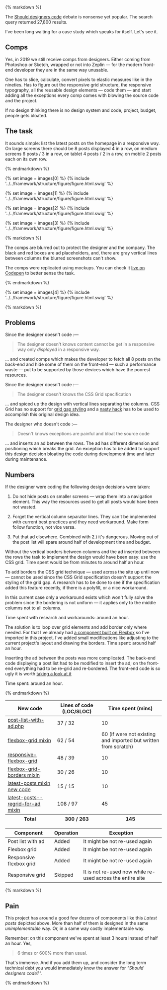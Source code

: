 {% markdown %}

The [Should designers code](https://www.google.com/search?q=%22Should+designers+code%22) debate is nonsense yet popular. The search query returned 27,800 results.

I've been long waiting for a case study which speaks for itself. Let's see it.

## Comps

Yes, in 2019 we still receive comps from designers. Either coming from Photoshop or Sketch, wrapped or not into Zeplin &mdash; for the modern front-end developer they are in the same way unusable.

One has to slice, calculate, convert pixels to elastic measures like in the nineties. Has to figure out the responsive grid structure, the responsive typography, all the reusable design elements &mdash; code them &mdash; and start adding all the exceptions every comp comes with blowing the source code and the project.

If no design thinking there is no design system and code, project, budget, people gets bloated.

## The task

It sounds simple: list the latest posts on the homepage in a responsive way. On large screens there should be 8 posts displayed 4 in a row, on medium screens 6 posts / 3 in a row, on tablet 4 posts / 2 in a row, on mobile 2 posts each on its own row.

{% endmarkdown %}

{% set image = images[0] %}
{% include '../../framework/structure/figure/figure.html.swig' %}

{% set image = images[1] %}
{% include '../../framework/structure/figure/figure.html.swig' %}

{% set image = images[2] %}
{% include '../../framework/structure/figure/figure.html.swig' %}

{% set image = images[3] %}
{% include '../../framework/structure/figure/figure.html.swig' %}

{% markdown %}

The comps are blurred out to protect the designer and the company. The black and red boxes are ad placeholders, and, there are gray vertical lines between columns the blurred screenshots can't show.

The comps were replicated using mockups. You can check it [live on Codepen](https://codepen.io/metamn/pen/OdjaGE?editors=0100#0) to better sense the task.

{% endmarkdown %}

{% set image = images[4] %}
{% include '../../framework/structure/figure/figure.html.swig' %}

{% markdown %}

## Problems

Since the designer doesn't code :&mdash;

> The designer doesn't knows content cannot be get in a responsive way only _displayed_ in a responsive way.

... and created comps which makes the developer to fetch all 8 posts on the back-end and hide some of them on the front-end &mdash; such a performance waste &mdash; put to be supported by those devices which have the poorest resources.

Since the designer doesn't code :&mdash;

> The designer doesn't knows the CSS Grid specification

... and spiced up the design with vertical lines separating the columns. CSS Grid has no support for [grid gap styling](https://stackoverflow.com/questions/45884630/css-grid-is-it-possible-to-apply-color-to-grid-gaps) and a [nasty hack](https://stackoverflow.com/questions/13792755/show-border-grid-lines-only-between-elements/47914693#47914693) has to be used to accomplish this original design idea.

The designer who doesn't code :&mdash;

> Doesn't knows exceptions are painful and bloat the source code

... and inserts an ad between the rows. The ad has different dimension and positioning which breaks the grid. An exception has to be added to support this design decision bloating the code during development time and later during maintenance.

## Numbers

If the designer were coding the following design decisions were taken:

1. Do not hide posts on smaller screens &mdash; wrap them into a navigation element. This way the resources used to get all posts would have been not wasted.

2. Forget the vertical column separator lines. They can't be implemented with current best practices and they need workaround. Make form follow function, not vice versa.

3. Put that ad elsewhere. Combined with 2.) it's dangerous. Moving out of the post list will spare around half of development time and budget.

Without the vertical borders between columns and the ad inserted between the rows the task to implement the design would have been easy: use the CSS grid. Time spent would be from minutes to around half an hour.

To add borders the CSS grid technique &mdash; used across the site up until now &mdash; cannot be used since the CSS Grid specification doesn't support the styling of the grid gap. A research has to be done to see if the specification added this feature recently, if there is a polyfill, or a nice workaround.

In this current case only a workaround exists which won't fully solve the problem since the bordering is not uniform &mdash; it applies only to the middle columns not to all columns.

Time spent with research and workarounds: around an hour.

The solution is to loop over grid elements and add border only where needed. For that I've already had [a component built on Flexbox](https://github.com/metamn/beat/blob/master/code/framework/structure/grid/grid.scss) so I've imported in this project. I've added small modifications like adjusting to the current project's layout and drawing the borders. Time spent: around half an hour.

Inserting the ad between the posts was more complicated. The back-end code displaying a post list had to be modified to insert the ad; on the front-end everything had to be re-grid and re-bordered. The front-end code is so ugly it is worth [taking a look at it](https://codepen.io/metamn/pen/OdjaGE)

Time spent: around an hour.

{% endmarkdown %}

<table>
  <thead>
    <tr>
      <th>New code</th>
      <th>Lines of code (LOC/SLOC)</th>
      <th>Time spent (mins)</th>
    </tr>
  </thead>
  <tbody>
    <tr>
      <td><a href="https://gist.github.com/metamn/b052d61cc36ae86a4c0de4e7fed38638">post-list-with-ad.php</a></td>
      <td>37 / 32</td>
      <td>10</td>
    </tr>
    <tr>
      <td><a href="https://codepen.io/metamn/pen/OdjaGE">flexbox-grid mixin</td>
      <td>62 / 54</td>
      <td>60 (if were not existing and imported but written from scratch)</td>  
    </tr>
    <tr>
      <td><a href="https://codepen.io/metamn/pen/OdjaGE">responsive-flexbox-grid</td>
      <td>48 / 39</td>
      <td>10</td>
    </tr>
    <tr>
      <td><a href="https://codepen.io/metamn/pen/OdjaGE">flexbox-grid-borders mixin</td>
        <td>30 / 26</td>
      <td>10</td>
    </tr>
    <tr>
      <td><a href="https://codepen.io/metamn/pen/OdjaGE">latest-posts mixin new code</td>
        <td>15 / 15</td>
      <td>10</td>
    </tr>
    <tr>
      <td><a href="https://codepen.io/metamn/pen/OdjaGE">latest-posts--regrid-for-ad mixin</td>
        <td>108 / 97</td>
      <td>45</td>
    </tr>    
  </tbody>
  <tfoot>
    <tr>
      <th>Total</th>
      <th>300 / 263</th>
      <th>145</th>
    </tr>
  </tfoot>
</table>

<table>
  <thead>
    <tr>
      <th>Component</th>
      <th>Operation</th>
      <th>Exception</th>
    </tr>
  </thead>
  <tbody>
	  <tr>
		<td>Post list with ad</td>
		<td>Added</td>
		<td>It might be not re-used again</td>
	  </tr>
    <tr>
      <td>Flexbox grid</td>
      <td>Added</td>
      <td>It might be not re-used again</td>
    </tr>
    <tr>
      <td>Responsive flexbox grid</td>
      <td>Added</td>
      <td>It might be not re-used again</td>
    </tr>
    <tr>
      <td>Responsive grid</td>
      <td>Skipped</td>
      <td>It is not re-used now while re-used across the entire site</td>
    </tr>
  </tbody>
</table>

{% markdown %}

## Pain

This project has around a good few dozens of components like this _Latest posts_ depicted above. More than half of them is designed in the same _unimplementable_ way. Or, in a same way costly implementable way.

Remember: on this component we've spent at least 3 hours instead of half an hour. Yes,

> 6 times or 600% more than usual.

That's immense. And if you add them up, and consider the long term technical debt you would immediately know the answer for _"Should designers code?"_.

{% endmarkdown %}

